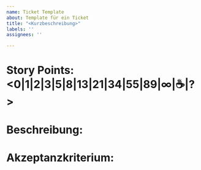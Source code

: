 ```yaml
---
name: Ticket Template
about: Template für ein Ticket
title: "<Kurzbeschreibung>"
labels: ''
assignees: ''

---
```


# Story Points: <0|1|2|3|5|8|13|21|34|55|89|∞|☕|?>
# Beschreibung:
<!-- Hier Beschreibung einfügen -->
# Akzeptanzkriterium:
<!-- Hier Akzeptanzkriterium einfügen -->
